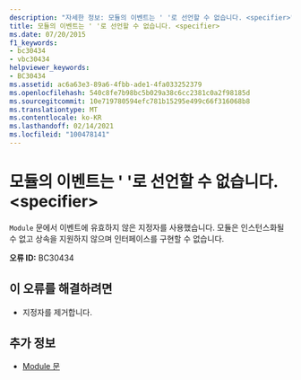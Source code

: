 ```yaml
---
description: "자세한 정보: 모듈의 이벤트는 ' '로 선언할 수 없습니다. <specifier>"
title: 모듈의 이벤트는 ' '로 선언할 수 없습니다. <specifier>
ms.date: 07/20/2015
f1_keywords:
- bc30434
- vbc30434
helpviewer_keywords:
- BC30434
ms.assetid: ac6a63e3-89a6-4fbb-ade1-4fa033252379
ms.openlocfilehash: 540c8fe7b98bc5b029a38c6cc2381c0a2f98185d
ms.sourcegitcommit: 10e719780594efc781b15295e499c66f316068b8
ms.translationtype: MT
ms.contentlocale: ko-KR
ms.lasthandoff: 02/14/2021
ms.locfileid: "100478141"
---
```

# <a name="events-in-a-module-cannot-be-declared-specifier"></a>모듈의 이벤트는 ' '로 선언할 수 없습니다. \<specifier>

`Module` 문에서 이벤트에 유효하지 않은 지정자를 사용했습니다. 모듈은 인스턴스화될 수 없고 상속을 지원하지 않으며 인터페이스를 구현할 수 없습니다.  
  
 **오류 ID:** BC30434  
  
## <a name="to-correct-this-error"></a>이 오류를 해결하려면  
  
- 지정자를 제거합니다.  
  
## <a name="see-also"></a>추가 정보

- [Module 문](../language-reference/statements/module-statement.md)
